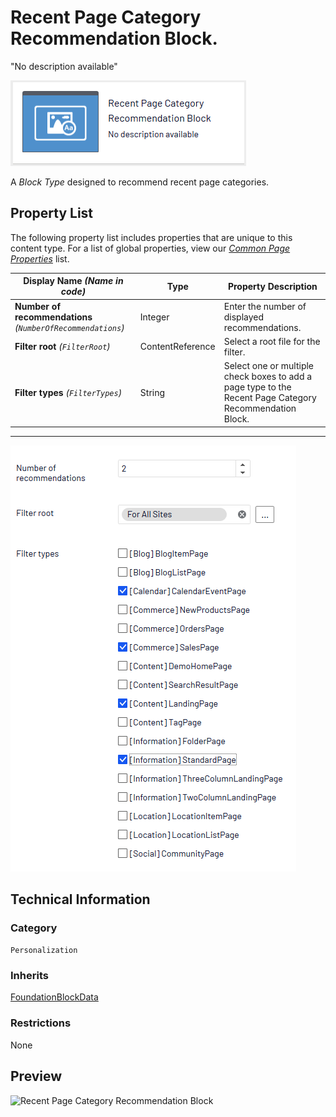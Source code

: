 # Recent Page Category Recommendation Block.
"No description available"

![Recent Page Category Recommendation Block](Screenshots/Recent%20Page%20Category%20Recommendation%20Block%20-%20icon.png)


A *Block Type* designed to recommend recent page categories.

## Property List
The following property list includes properties that are unique to this content type. For a list of global properties, view our [*Common Page Properties*](./Common%20Page%20Properties.md) list.

Display Name *(Name in code)* | Type | Property Description
--------------|------|---------------
**Number of recommendations** *(`NumberOfRecommendations`)* | Integer | Enter the number of displayed recommendations.
**Filter root** *(`FilterRoot`)* | ContentReference | Select a root file for the filter.
**Filter types** *(`FilterTypes`)* | String | Select one or multiple check boxes to add a page type to the Recent Page Category Recommendation Block.

** **
![Recent Page Category Recommendation Block - Content tab](Screenshots/Recent%20Page%20Category%20Recommendation%20Block%20-%20Content%20tab.png)

## Technical Information

### Category
`Personalization`

### Inherits
[FoundationBlockData](#)

### Restrictions
None

## Preview
![Recent Page Category Recommendation Block](Screenshots/Recent%20Page%20Category%20Recommendation%20Block%20-%20Preview.png)

